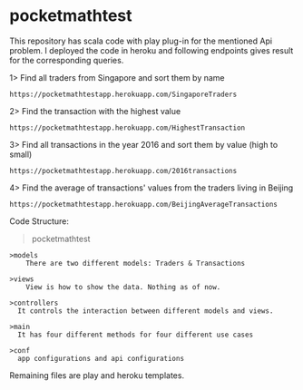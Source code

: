 # pocketmathtest

This repository has scala code with play plug-in for the mentioned Api problem. I deployed the code in heroku and following endpoints gives result for the corresponding queries.

1> Find all traders from Singapore and sort them by name
    
    https://pocketmathtestapp.herokuapp.com/SingaporeTraders
2> Find the transaction with the highest value

    https://pocketmathtestapp.herokuapp.com/HighestTransaction
3> Find all transactions in the year 2016 and sort them by value (high to small)

    https://pocketmathtestapp.herokuapp.com/2016transactions
4> Find the average of transactions' values from the traders living in Beijing

    https://pocketmathtestapp.herokuapp.com/BeijingAverageTransactions
    
Code Structure:

  >pocketmathtest
  
    >models
        There are two different models: Traders & Transactions
        
    >views
        View is how to show the data. Nothing as of now.
        
    >controllers   
      It controls the interaction between different models and views.
      
    >main
      It has four different methods for four different use cases
      
    >conf
      app configurations and api configurations
      
  Remaining files are play and heroku templates.
      

